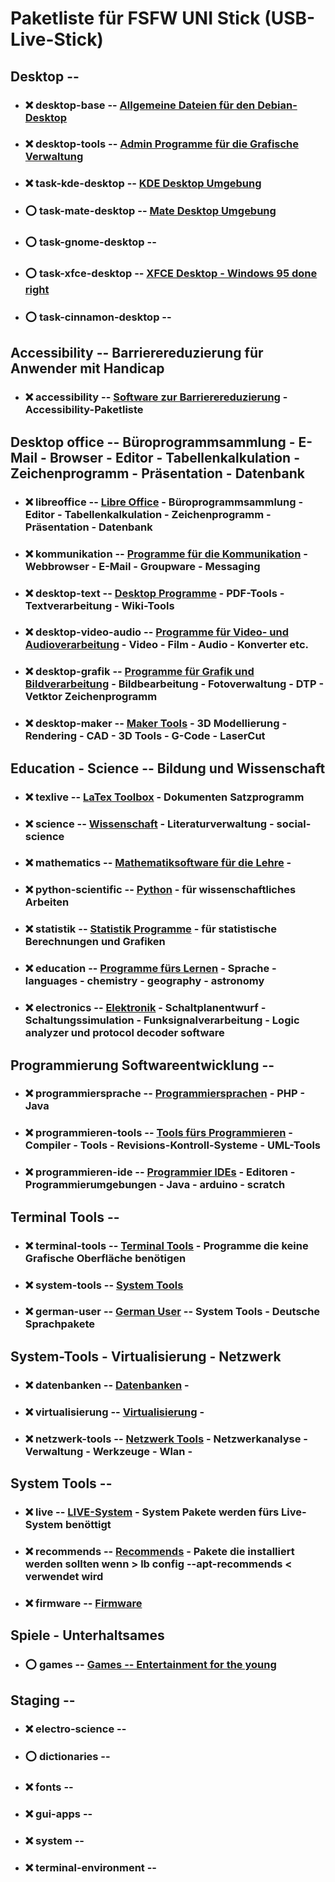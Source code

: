 # Paketliste für FSFW UNI Stick (USB-Live-Stick)

##  Desktop  --

- ### :x:  desktop-base  -- [Allgemeine Dateien für den Debian-Desktop](../shared/package-lists/desktop-base.md)

- ### :x:  desktop-tools  -- [Admin Programme für die Grafische Verwaltung](../shared/package-lists/desktop-tools.md)

- ### :x:  task-kde-desktop  -- [KDE Desktop Umgebung](../shared/package-lists/task-kde-desktop.md)

[//]: # ( gerd: schlägt mate als Desktop vor - benötigt weniger Ressourcen )
[//]: # ( beim testen ist mir aufgefallen: )
[//]: # ( - Images mit KDE-Desktop booten erst wenn die Speicheroption >> kvm -m 1024 << benutzt wird)
[//]: # ( - Images mit Mate-Desktop mit der Speicheroption >> kvm -m 256 <<, für Firefox scheint das aber zu wenig Speicher zu sein - dieser startet nicht - Last geht nach oben )
[//]: # ( - mit der Speicheroption -m 512 geht es gerade so )
[//]: # ( Bemerkung: es wird derzeit keine "Swap Partition" benutzt - sollte man darüber nachdenken ? )
- ### :o:  task-mate-desktop  -- [Mate Desktop Umgebung](../shared/package-lists/task-mate-desktop.md)

- ### :o:  task-gnome-desktop  --

- ### :o:  task-xfce-desktop  -- [XFCE Desktop - Windows 95 done right](../shared/package-lists/task-xfce-desktop.md)

- ### :o:  task-cinnamon-desktop  --

##  Accessibility  -- Barrierereduzierung für Anwender mit Handicap

- ### :x:  accessibility  -- [Software zur Barrierereduzierung](../shared/package-lists/accessibility.md) - Accessibility-Paketliste


##  Desktop office  -- Büroprogrammsammlung - E-Mail - Browser - Editor - Tabellenkalkulation - Zeichenprogramm - Präsentation - Datenbank

- ### :x:  libreoffice  -- [Libre Office](../shared/package-lists/libreoffice.md) - Büroprogrammsammlung - Editor - Tabellenkalkulation - Zeichenprogramm - Präsentation - Datenbank

- ### :x:  kommunikation  -- [Programme für die Kommunikation](../shared/package-lists/kommunikation.md) - Webbrowser - E-Mail - Groupware - Messaging

- ### :x:  desktop-text  -- [Desktop Programme](../shared/package-lists/desktop-text.md) - PDF-Tools - Textverarbeitung - Wiki-Tools

- ### :x:  desktop-video-audio  -- [Programme für Video- und Audioverarbeitung](../shared/package-lists/desktop-video-audio.md) - Video - Film - Audio - Konverter etc.

- ### :x:  desktop-grafik  -- [Programme für Grafik und Bildverarbeitung](../shared/package-lists/desktop-grafik.md) - Bildbearbeitung - Fotoverwaltung - DTP - Vetktor Zeichenprogramm

- ### :x:  desktop-maker  --  [Maker Tools](../shared/package-lists/desktop-maker.md) -  3D Modellierung - Rendering - CAD - 3D Tools - G-Code - LaserCut


##  Education - Science  --  Bildung und Wissenschaft

- ### :x:  texlive  -- [LaTex Toolbox](../shared/package-lists/texlive.md)  - Dokumenten Satzprogramm

- ### :x:  science  -- [Wissenschaft](../shared/package-lists/science.md) - Literaturverwaltung - social-science

- ### :x:  mathematics  --  [Mathematiksoftware für die Lehre](../shared/package-lists/mathematics.md) -

- ### :x:  python-scientific  --  [Python](../shared/package-lists/python-scientific.md) - für wissenschaftliches Arbeiten

- ### :x:  statistik  --  [Statistik Programme](../shared/package-lists/statistik.md) - für statistische Berechnungen und Grafiken

- ### :x:  education  -- [Programme fürs Lernen](../shared/package-lists/education.md) - Sprache - languages - chemistry - geography - astronomy

- ### :x:  electronics  -- [Elektronik](../shared/package-lists/electronics.md) - Schaltplanentwurf - Schaltungssimulation - Funksignalverarbeitung - Logic analyzer und protocol decoder software


##  Programmierung Softwareentwicklung  --

- ### :x:  programmiersprache  -- [Programmiersprachen](../shared/package-lists/programmiersprache.md) - PHP - Java

- ### :x:  programmieren-tools  -- [Tools fürs Programmieren](../shared/package-lists/programmieren-tools.md) - Compiler - Tools - Revisions-Kontroll-Systeme - UML-Tools

- ### :x:  programmieren-ide  --  [Programmier IDEs](../shared/package-lists/programmieren-ide.md) - Editoren - Programmierumgebungen - Java - arduino - scratch


##  Terminal Tools  --

- ### :x:  terminal-tools  -- [Terminal Tools](../shared/package-lists/terminal-tools.md) - Programme die keine Grafische Oberfläche benötigen

- ### :x:  system-tools  -- [System Tools](../shared/package-lists/system-tools.md)

- ### :x:  german-user  -- [German User](../shared/package-lists/german-user.md)  -- System Tools - Deutsche Sprachpakete


##  System-Tools - Virtualisierung - Netzwerk

- ### :x:  datenbanken  -- [Datenbanken](../shared/package-lists/datenbanken.md) -

- ### :x:  virtualisierung  -- [Virtualisierung](../shared/package-lists/virtualisierung.md) -

- ### :x:  netzwerk-tools  -- [Netzwerk Tools](../shared/package-lists/netzwerk-tools.md) - Netzwerkanalyse - Verwaltung - Werkzeuge - Wlan -


##  System Tools  --

- ### :x:  live  -- [LIVE-System](../shared/package-lists/live.md) - System Pakete werden fürs Live-System benöttigt

- ### :x:  recommends  -- [Recommends](../shared/package-lists/recommends.md) - Pakete die installiert werden sollten wenn > lb config --apt-recommends < verwendet wird

- ### :x:  firmware  -- [Firmware](../shared/package-lists/firmware.md)


##  Spiele - Unterhaltsames

- ### :o:  games  -- [Games -- Entertainment for the young](../shared/package-lists/games.md)

##  Staging  --

- ### :x:  electro-science  -- [](../shared/package-lists/electro-science.md)
- ### :o:  dictionaries  -- [](../shared/package-lists/dictionaries.md)
- ### :x:  fonts  -- [](../shared/package-lists/fonts.md)
- ### :x:  gui-apps  -- [](../shared/package-lists/gui-apps.md)
- ### :x:  system  -- [](../shared/package-lists/system.md)
- ### :x:  terminal-environment  -- [](../shared/package-lists/terminal-environment.md)

